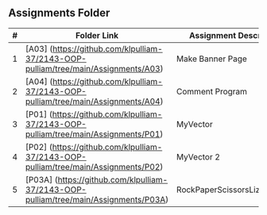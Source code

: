 ##  Assignments Folder

|   #   | Folder Link                                                                            | Assignment Description       |
| :---: | -------------------------------------------------------------------------------------- | ---------------------------- |
|   1   | [A03] (https://github.com/klpulliam-37/2143-OOP-pulliam/tree/main/Assignments/A03)     | Make Banner Page             |
|   2   | [A04]   (https://github.com/klpulliam-37/2143-OOP-pulliam/tree/main/Assignments/A04)   | Comment Program              |
|   3   | [P01]   (https://github.com/klpulliam-37/2143-OOP-pulliam/tree/main/Assignments/P01)   | MyVector                     |
|   4   | [P02]   (https://github.com/klpulliam-37/2143-OOP-pulliam/tree/main/Assignments/P02)   | MyVector 2                   |
|   5   | [P03A]   (https://github.com/klpulliam-37/2143-OOP-pulliam/tree/main/Assignments/P03A) | RockPaperScissorsLizardSpock |